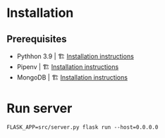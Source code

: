 # Installation

## Prerequisites

- Pythhon 3.9 | 🏗 [Installation instructions]()
- Pipenv | 🏗 [Installation instructions](https://github.com/pypa/pipenv#installation)
- MongoDB | 🏗 [Installation instructions](https://docs.mongodb.com/manual/installation/#mongodb-community-edition-installation-tutorials)


# Run server

`FLASK_APP=src/server.py flask run --host=0.0.0.0`